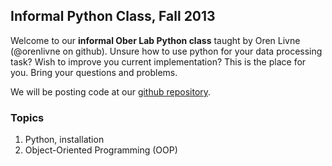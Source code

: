 ## Informal Python Class, Fall 2013
Welcome to our **informal Ober Lab Python class** taught by Oren Livne (@orenlivne on github). Unsure how to use python for your data processing task? Wish to improve you current implementation? This is the place for you. Bring your questions and problems.

We will be posting code at our [github repository](https://github.com/orenlivne/ober/tree/master/class).

### Topics
1. Python, installation
2. Object-Oriented Programming (OOP)

